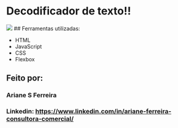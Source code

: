 # Decodificador de texto!!
<img src="/DECODIFICADO.png">
## Ferramentas utilizadas:

* HTML
* JavaScript
* CSS
* Flexbox

## Feito por:

### Ariane S Ferreira

### Linkedin: https://www.linkedin.com/in/ariane-ferreira-consultora-comercial/
